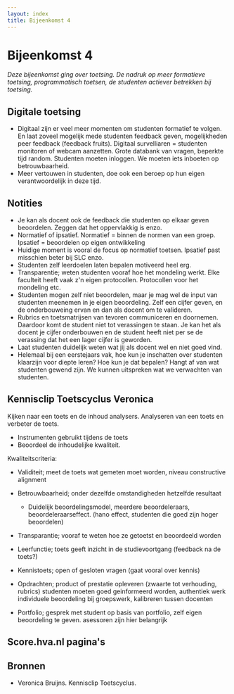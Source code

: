 ```yaml
---
layout: index
title: Bijeenkomst 4
---
```


# Bijeenkomst 4

*Deze bijeenkomst ging over toetsing. De nadruk op meer formatieve toetsing, programmatisch toetsen, de studenten actiever betrekken bij toetsing.*

## Digitale toetsing
* Digitaal zijn er veel meer momenten om studenten formatief te volgen. En laat zoveel mogelijk mede studenten feedback geven, mogelijkheden peer feedback (feedback fruits).
Digitaal survelliaren = studenten monitoren of webcam aanzetten. Grote databank van vragen, beperkte tijd random. Studenten moeten inloggen. We moeten iets inboeten op betrouwbaarheid.
* Meer vertouwen in studenten, doe ook een beroep op hun eigen verantwoordelijk in deze tijd.

## Notities

* Je kan als docent ook de feedback die studenten op elkaar geven beoordelen. Zeggen dat het oppervlakkig is enzo.
* Normatief of ipsatief.  Normatief = binnen de normen van een groep. Ipsatief = beoordelen op eigen ontwikkeling
* Huidige moment is vooral de focus op normatief toetsen. Ipsatief past misschien beter bij SLC enzo.
* Studenten zelf leerdoelen laten bepalen motiveerd heel erg.
* Transparentie; weten studenten vooraf hoe het mondeling werkt. Elke faculteit heeft vaak z'n eigen protocollen. Protocollen voor het mondeling etc.
* Studenten mogen zelf niet beoordelen, maar je mag wel de input van studenten meenemen in je eigen beoordeling. Zelf een cijfer geven, en de onderbouweing ervan en dan als docent om te valideren.
* Rubrics en toetsmatrijsen van tevoren communiceren en doornemen. Daardoor komt de student niet tot verassingen te staan. Je kan het als docent je cijfer onderbouwen en de student heeft niet per se de verassing dat het een lager cijfer is geworden.
* Laat studenten duidelijk weten wat jij als docent wel en niet goed vind.
* Helemaal bij een eerstejaars vak, hoe kun je inschatten over studenten klaarzijn voor diepte leren? Hoe kun je dat bepalen? Hangt af van wat studenten gewend zijn. We kunnen uitspreken wat we verwachten van studenten.

## Kennisclip Toetscyclus Veronica

Kijken naar een toets en de inhoud analysers. Analyseren van een toets en verbeter de toets.

- Instrumenten gebruikt tijdens de toets
- Beoordeel de inhoudelijke kwaliteit.

Kwaliteitscriteria:

- Validiteit; meet de toets wat gemeten moet worden, niveau constructive alignment
- Betrouwbaarheid; onder dezelfde omstandigheden hetzelfde resultaat
    - Duidelijk beoordelingsmodel, meerdere beoordeleraars, beoordeleraarseffect. (hano effect, studenten die goed zijn hoger beoordelen)
- Transparantie; vooraf te weten hoe ze getoetst en beoordeeld worden
- Leerfunctie; toets geeft inzicht in de studievoortgang (feedback na de toets?)

- Kennistoets; open of gesloten vragen (gaat vooral over kennis)
- Opdrachten; product of prestatie opleveren (zwaarte tot verhouding, rubrics) studenten moeten goed geinformeerd worden, authentiek werk individuele beoordeling bij groepswerk, kalibreren tussen docenten
- Portfolio; gesprek met student op basis van portfolio, zelf eigen beoordeling te geven. asessoren zijn hier belangrijk

## Score.hva.nl pagina's

## Bronnen
* Veronica Bruijns. Kennisclip Toetscyclus.
